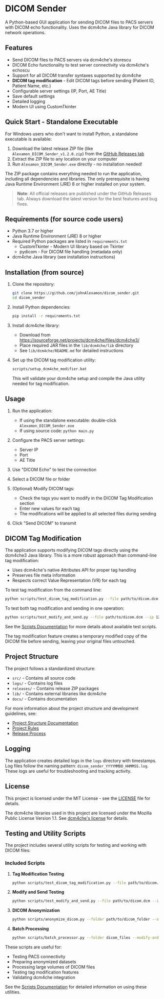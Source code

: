 # DICOM Sender

A Python-based GUI application for sending DICOM files to PACS servers with DICOM echo functionality. Uses the dcm4che Java library for DICOM network operations.

## Features

- Send DICOM files to PACS servers via dcm4che's storescu
- DICOM Echo functionality to test server connectivity via dcm4che's echoscu
- Support for all DICOM transfer syntaxes supported by dcm4che
- **DICOM tag modification** - Edit DICOM tags before sending (Patient ID, Patient Name, etc.)
- Configurable server settings (IP, Port, AE Title)
- Save default settings
- Detailed logging
- Modern UI using CustomTkinter

## Quick Start - Standalone Executable

For Windows users who don't want to install Python, a standalone executable is available:

1. Download the latest release ZIP file (like `Alexamon_DICOM_Sender_v1.2.0.zip`) from the [GitHub Releases tab](https://github.com/johnAlexamon/dicom_sender/releases)
2. Extract the ZIP file to any location on your computer
3. Run `Alexamon_DICOM_Sender.exe` directly - no installation needed!

The ZIP package contains everything needed to run the application, including all dependencies and libraries. The only prerequisite is having Java Runtime Environment (JRE) 8 or higher installed on your system.

> **Note**: All official releases are published under the GitHub Releases tab. Always download the latest version for the best features and bug fixes.

## Requirements (for source code users)

- Python 3.7 or higher
- Java Runtime Environment (JRE) 8 or higher
- Required Python packages are listed in `requirements.txt`
  - CustomTkinter - Modern UI library based on Tkinter
  - pydicom - For DICOM file handling (metadata only)
- dcm4che Java library (see installation instructions)

## Installation (from source)

1. Clone the repository:
   ```bash
   git clone https://github.com/johnAlexamon/dicom_sender.git
   cd dicom_sender
   ```

2. Install Python dependencies:
   ```bash
   pip install -r requirements.txt
   ```

3. Install dcm4che library:
   - Download from https://sourceforge.net/projects/dcm4che/files/dcm4che3/
   - Place required JAR files in the `lib/dcm4che/lib` directory
   - See `lib/dcm4che/README.md` for detailed instructions

4. Set up the DICOM tag modification utility:
   ```bash
   scripts/setup_dcm4che_modifier.bat
   ```
   This will validate your dcm4che setup and compile the Java utility needed for tag modification.

## Usage

1. Run the application:
   - If using the standalone executable: double-click `Alexamon_DICOM_Sender.exe`
   - If using source code: `python main.py`

2. Configure the PACS server settings:
   - Server IP
   - Port
   - AE Title

3. Use "DICOM Echo" to test the connection

4. Select a DICOM file or folder 

5. (Optional) Modify DICOM tags:
   - Check the tags you want to modify in the DICOM Tag Modification section
   - Enter new values for each tag
   - The modifications will be applied to all selected files during sending

6. Click "Send DICOM" to transmit

## DICOM Tag Modification

The application supports modifying DICOM tags directly using the dcm4che3 Java library. This is a more robust approach than command-line tag modification:

- Uses dcm4che's native Attributes API for proper tag handling
- Preserves file meta information
- Respects correct Value Representation (VR) for each tag

To test tag modification from the command line:

```bash
python scripts/test_dicom_tag_modification.py --file path/to/dicom.dcm --tag "0010,0020=ANONYMOUS" --tag "0010,0010=ANONYMOUS^PATIENT"
```

To test both tag modification and sending in one operation:

```bash
python scripts/test_modify_and_send.py --file path/to/dicom.dcm --ip 127.0.0.1 --port 11112 --ae-title ORTHANC --tag "0010,0020=ANONYMOUS" --tag "0010,0010=ANONYMOUS^PATIENT"
```

See the [Scripts Documentation](scripts/README.md) for more details about available test scripts.

The tag modification feature creates a temporary modified copy of the DICOM file before sending, leaving your original files untouched.

## Project Structure

The project follows a standardized structure:

- `src/` - Contains all source code
- `logs/` - Contains log files
- `releases/` - Contains release ZIP packages
- `lib/` - Contains external libraries like dcm4che
- `docs/` - Contains documentation

For more information about the project structure and development guidelines, see:
- [Project Structure Documentation](docs/structure.md)
- [Project Rules](docs/project_rules.md)
- [Release Process](docs/release_process.md)

## Logging

The application creates detailed logs in the `logs` directory with timestamps. Log files follow the naming pattern: `dicom_sender_YYYYMMDD_HHMMSS.log`. These logs are useful for troubleshooting and tracking activity.

## License

This project is licensed under the MIT License - see the [LICENSE](LICENSE) file for details.

The dcm4che libraries used in this project are licensed under the Mozilla Public License Version 1.1.
See [dcm4che's license](https://github.com/dcm4che/dcm4che/blob/master/LICENSE.txt) for details.

## Testing and Utility Scripts

The project includes several utility scripts for testing and working with DICOM files:

### Included Scripts

1. **Tag Modification Testing**
   ```bash
   python scripts/test_dicom_tag_modification.py --file path/to/dicom.dcm --tag "00100020=TEST_ID" --tag "00100010=TEST^PATIENT"
   ```

2. **Modify and Send Testing**
   ```bash
   python scripts/test_modify_and_send.py --file path/to/dicom.dcm --ip 127.0.0.1 --port 11112 --ae-title ORTHANC --tag "00100020=TEST_ID"
   ```

3. **DICOM Anonymization**
   ```bash
   python scripts/anonymize_dicom.py --folder path/to/dicom_folder --output-dir anonymized_data --randomize
   ```

4. **Batch Processing**
   ```bash
   python scripts/batch_processor.py --folder dicom_files --modify-and-send --ip 127.0.0.1 --port 11112 --ae-title ORTHANC --tag "00100020=TEST_ID"
   ```

These scripts are useful for:
- Testing PACS connectivity
- Preparing anonymized datasets
- Processing large volumes of DICOM files
- Testing tag modification features
- Validating dcm4che integration

See the [Scripts Documentation](scripts/README.md) for detailed information on using these utilities. 